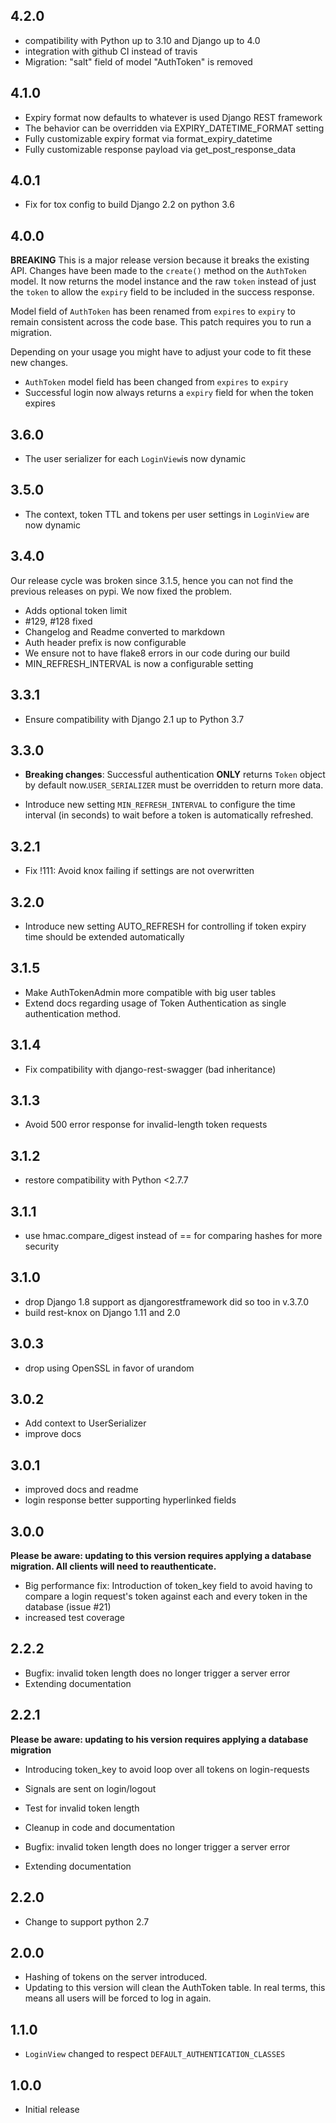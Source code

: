 ## 4.2.0
- compatibility with Python up to 3.10 and Django up to 4.0
- integration with github CI instead of travis
- Migration: "salt" field of model "AuthToken" is removed

## 4.1.0

- Expiry format now defaults to whatever is used Django REST framework
- The behavior can be overridden via EXPIRY_DATETIME_FORMAT setting
- Fully customizable expiry format via format_expiry_datetime
- Fully customizable response payload via get_post_response_data


## 4.0.1

- Fix for tox config to build Django 2.2 on python 3.6

## 4.0.0

**BREAKING** This is a major release version because it
breaks the existing API.
Changes have been made to the `create()` method on the `AuthToken` model. 
It now returns the model instance and the raw `token` instead
of just the `token` to allow the `expiry` field to be included in the
success response.

Model field of `AuthToken` has been renamed from `expires` to `expiry`
to remain consistent across the code base. This patch requires you
to run a migration.

Depending on your usage you might have to adjust your code
to fit these new changes.

- `AuthToken` model field has been changed from `expires` to `expiry`
- Successful login now always returns a `expiry` field for when the token expires

## 3.6.0

- The user serializer for each `LoginView`is now dynamic

## 3.5.0

- The context, token TTL and tokens per user settings in `LoginView` are now dynamic

## 3.4.0
Our release cycle was broken since 3.1.5, hence you can not find the previous releases on pypi. We now fixed the problem.

- Adds optional token limit
- \#129, \#128 fixed
- Changelog and Readme converted to markdown
- Auth header prefix is now configurable
- We ensure not to have flake8 errors in our code during our build
- MIN_REFRESH_INTERVAL is now a configurable setting

## 3.3.1
- Ensure compatibility with Django 2.1 up to Python 3.7

## 3.3.0

-   **Breaking changes**: Successful authentication **ONLY** returns
    `Token` object by default
    now.`USER_SERIALIZER` must be overridden to return more
    data.
    
-   Introduce new setting `MIN_REFRESH_INTERVAL` to configure the time
    interval (in seconds) to wait before a token is automatically refreshed.

## 3.2.1
- Fix !111: Avoid knox failing if settings are not overwritten

## 3.2.0
- Introduce new setting AUTO_REFRESH for controlling if token expiry time should be extended automatically

## 3.1.5
- Make AuthTokenAdmin more compatible with big user tables
- Extend docs regarding usage of Token Authentication as single authentication method.

## 3.1.4
- Fix compatibility with django-rest-swagger (bad inheritance)

## 3.1.3
- Avoid 500 error response for invalid-length token requests

## 3.1.2
- restore compatibility with Python <2.7.7

## 3.1.1
- use hmac.compare_digest instead of == for comparing hashes for more security

## 3.1.0
- drop Django 1.8 support as djangorestframework did so too in v.3.7.0
- build rest-knox on Django 1.11 and 2.0

## 3.0.3
- drop using OpenSSL in favor of urandom

## 3.0.2
- Add context to UserSerializer
- improve docs

## 3.0.1
- improved docs and readme
- login response better supporting hyperlinked fields

## 3.0.0
**Please be aware: updating to this version requires applying a database migration. All clients will need to reauthenticate.**

- Big performance fix: Introduction of token_key field to avoid having to compare a login request's token against each and every token in the database (issue #21)
- increased test coverage

## 2.2.2
- Bugfix: invalid token length does no longer trigger a server error
- Extending documentation

## 2.2.1
**Please be aware: updating to his version requires applying a database migration**

- Introducing token_key to avoid loop over all tokens on login-requests
- Signals are sent on login/logout
- Test for invalid token length
- Cleanup in code and documentation

-   Bugfix: invalid token length does no longer trigger a server error
-   Extending documentation

## 2.2.0

-   Change to support python 2.7

## 2.0.0
-   Hashing of tokens on the server introduced.
-   Updating to this version will clean the AuthToken table. In real terms, this
    means all users will be forced to log in again.

## 1.1.0
-   `LoginView` changed to respect `DEFAULT_AUTHENTICATION_CLASSES`

## 1.0.0
-   Initial release
